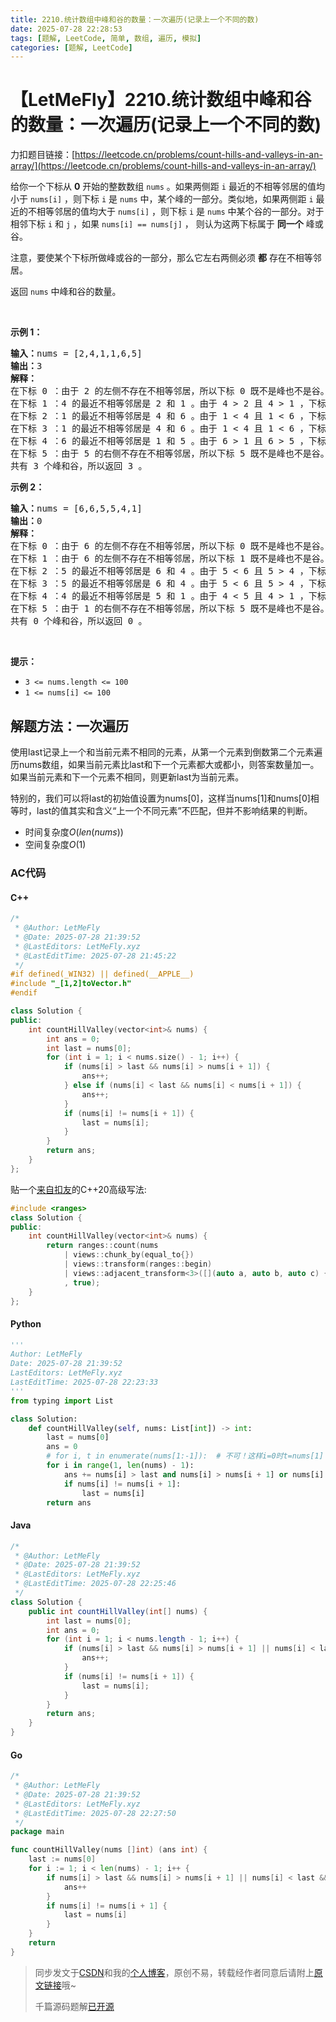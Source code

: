 ```yaml
---
title: 2210.统计数组中峰和谷的数量：一次遍历(记录上一个不同的数)
date: 2025-07-28 22:28:53
tags: [题解, LeetCode, 简单, 数组, 遍历, 模拟]
categories: [题解, LeetCode]
---
```


# 【LetMeFly】2210.统计数组中峰和谷的数量：一次遍历(记录上一个不同的数)

力扣题目链接：[https://leetcode.cn/problems/count-hills-and-valleys-in-an-array/](https://leetcode.cn/problems/count-hills-and-valleys-in-an-array/)

<p>给你一个下标从 <strong>0</strong> 开始的整数数组 <code>nums</code> 。如果两侧距 <code>i</code> 最近的不相等邻居的值均小于 <code>nums[i]</code> ，则下标 <code>i</code> 是 <code>nums</code> 中，某个峰的一部分。类似地，如果两侧距 <code>i</code> 最近的不相等邻居的值均大于 <code>nums[i]</code> ，则下标 <code>i</code> 是 <code>nums</code> 中某个谷的一部分。对于相邻下标&nbsp;<code>i</code> 和 <code>j</code> ，如果&nbsp;<code>nums[i] == nums[j]</code> ， 则认为这两下标属于 <strong>同一个</strong> 峰或谷。</p>

<p>注意，要使某个下标所做峰或谷的一部分，那么它左右两侧必须 <strong>都</strong> 存在不相等邻居。</p>

<p>返回 <code>nums</code> 中峰和谷的数量。</p>

<p>&nbsp;</p>

<p><strong>示例 1：</strong></p>

<pre>
<strong>输入：</strong>nums = [2,4,1,1,6,5]
<strong>输出：</strong>3
<strong>解释：</strong>
在下标 0 ：由于 2 的左侧不存在不相等邻居，所以下标 0 既不是峰也不是谷。
在下标 1 ：4 的最近不相等邻居是 2 和 1 。由于 4 &gt; 2 且 4 &gt; 1 ，下标 1 是一个峰。
在下标 2 ：1 的最近不相等邻居是 4 和 6 。由于 1 &lt; 4 且 1 &lt; 6 ，下标 2 是一个谷。
在下标 3 ：1 的最近不相等邻居是 4 和 6 。由于 1 &lt; 4 且 1 &lt; 6 ，下标 3 符合谷的定义，但需要注意它和下标 2 是同一个谷的一部分。
在下标 4 ：6 的最近不相等邻居是 1 和 5 。由于 6 &gt; 1 且 6 &gt; 5 ，下标 4 是一个峰。
在下标 5 ：由于 5 的右侧不存在不相等邻居，所以下标 5 既不是峰也不是谷。
共有 3 个峰和谷，所以返回 3 。</pre>

<p><strong>示例 2：</strong></p>

<pre>
<strong>输入：</strong>nums = [6,6,5,5,4,1]
<strong>输出：</strong>0
<strong>解释：</strong>
在下标 0 ：由于 6 的左侧不存在不相等邻居，所以下标 0 既不是峰也不是谷。
在下标 1 ：由于 6 的左侧不存在不相等邻居，所以下标 1 既不是峰也不是谷。
在下标 2 ：5 的最近不相等邻居是 6 和 4 。由于 5 &lt; 6 且 5 &gt; 4 ，下标 2 既不是峰也不是谷。
在下标 3 ：5 的最近不相等邻居是 6 和 4 。由于 5 &lt; 6 且 5 &gt; 4 ，下标 3 既不是峰也不是谷。
在下标 4 ：4 的最近不相等邻居是 5 和 1 。由于 4 &lt; 5 且 4 &gt; 1 ，下标 4 既不是峰也不是谷。
在下标 5 ：由于 1 的右侧不存在不相等邻居，所以下标 5 既不是峰也不是谷。
共有 0 个峰和谷，所以返回 0 。
</pre>

<p>&nbsp;</p>

<p><strong>提示：</strong></p>

<ul>
	<li><code>3 &lt;= nums.length &lt;= 100</code></li>
	<li><code>1 &lt;= nums[i] &lt;= 100</code></li>
</ul>


    
## 解题方法：一次遍历

使用last记录上一个和当前元素不相同的元素，从第一个元素到倒数第二个元素遍历nums数组，如果当前元素比last和下一个元素都大或都小，则答案数量加一。如果当前元素和下一个元素不相同，则更新last为当前元素。

特别的，我们可以将last的初始值设置为nums[0]，这样当nums[1]和nums[0]相等时，last的值其实和含义“上一个不同元素”不匹配，但并不影响结果的判断。

+ 时间复杂度$O(len(nums))$
+ 空间复杂度$O(1)$

### AC代码

#### C++

```cpp
/*
 * @Author: LetMeFly
 * @Date: 2025-07-28 21:39:52
 * @LastEditors: LetMeFly.xyz
 * @LastEditTime: 2025-07-28 21:45:22
 */
#if defined(_WIN32) || defined(__APPLE__)
#include "_[1,2]toVector.h"
#endif

class Solution {
public:
    int countHillValley(vector<int>& nums) {
        int ans = 0;
        int last = nums[0];
        for (int i = 1; i < nums.size() - 1; i++) {
            if (nums[i] > last && nums[i] > nums[i + 1]) {
                ans++;
            } else if (nums[i] < last && nums[i] < nums[i + 1]) {
                ans++;
            }
            if (nums[i] != nums[i + 1]) {
                last = nums[i];
            }
        }
        return ans;
    }
};
```

贴一个[来自扣友](https://leetcode.cn/problems/count-hills-and-valleys-in-an-array/solutions/1374467/tong-ji-shu-zu-zhong-feng-he-gu-de-shu-l-ca7e/comments/3085283/)的C++20高级写法:

```cpp
#include <ranges>
class Solution {
public:
    int countHillValley(vector<int>& nums) {
        return ranges::count(nums
            | views::chunk_by(equal_to{})
            | views::transform(ranges::begin)
            | views::adjacent_transform<3>([](auto a, auto b, auto c) { return (*a <=> *b) == (*c <=> *b); })
            , true);
    }
};
```

#### Python

```python
'''
Author: LetMeFly
Date: 2025-07-28 21:39:52
LastEditors: LetMeFly.xyz
LastEditTime: 2025-07-28 22:23:33
'''
from typing import List

class Solution:
    def countHillValley(self, nums: List[int]) -> int:
        last = nums[0]
        ans = 0
        # for i, t in enumerate(nums[1:-1]):  # 不可！这样i=0时t=nums[1]
        for i in range(1, len(nums) - 1):
            ans += nums[i] > last and nums[i] > nums[i + 1] or nums[i] < last and nums[i] < nums[i + 1]
            if nums[i] != nums[i + 1]:
                last = nums[i]
        return ans
```

#### Java

```java
/*
 * @Author: LetMeFly
 * @Date: 2025-07-28 21:39:52
 * @LastEditors: LetMeFly.xyz
 * @LastEditTime: 2025-07-28 22:25:46
 */
class Solution {
    public int countHillValley(int[] nums) {
        int last = nums[0];
        int ans = 0;
        for (int i = 1; i < nums.length - 1; i++) {
            if (nums[i] > last && nums[i] > nums[i + 1] || nums[i] < last && nums[i] < nums[i + 1]) {
                ans++;
            }
            if (nums[i] != nums[i + 1]) {
                last = nums[i];
            }
        }
        return ans;
    }
}
```

#### Go

```go
/*
 * @Author: LetMeFly
 * @Date: 2025-07-28 21:39:52
 * @LastEditors: LetMeFly.xyz
 * @LastEditTime: 2025-07-28 22:27:50
 */
package main

func countHillValley(nums []int) (ans int) {
    last := nums[0]
    for i := 1; i < len(nums) - 1; i++ {
        if nums[i] > last && nums[i] > nums[i + 1] || nums[i] < last && nums[i] < nums[i + 1] {
            ans++
        }
        if nums[i] != nums[i + 1] {
            last = nums[i]
        }
    }
    return
}
```

> 同步发文于[CSDN](https://letmefly.blog.csdn.net/article/details/149727208)和我的[个人博客](https://blog.letmefly.xyz/)，原创不易，转载经作者同意后请附上[原文链接](https://blog.letmefly.xyz/2025/07/28/LeetCode%202210.%E7%BB%9F%E8%AE%A1%E6%95%B0%E7%BB%84%E4%B8%AD%E5%B3%B0%E5%92%8C%E8%B0%B7%E7%9A%84%E6%95%B0%E9%87%8F/)哦~
>
> 千篇源码题解[已开源](https://github.com/LetMeFly666/LeetCode)
